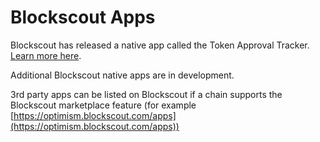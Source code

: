 # Blockscout Apps

Blockscout has released a native app called the Token Approval Tracker. [Learn more here](token-approval-tracker.md).

Additional Blockscout native apps are in development.

3rd party apps can be listed on Blockscout if a chain supports the Blockscout marketplace feature (for example [https://optimism.blockscout.com/apps](https://optimism.blockscout.com/apps))

&#x20;
